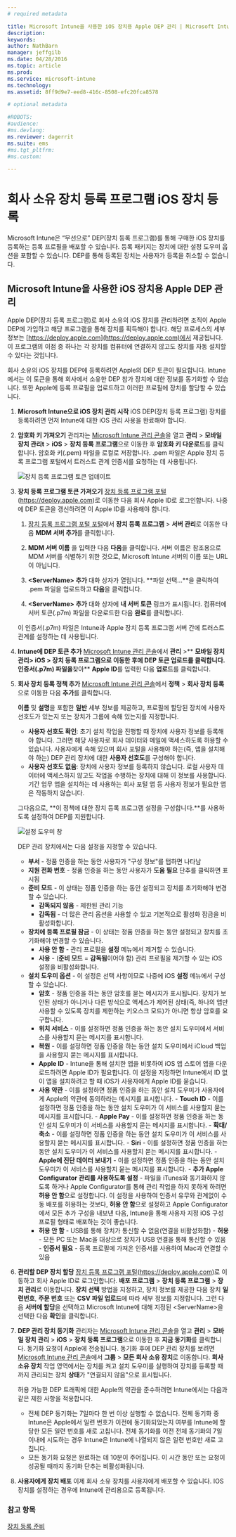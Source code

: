 ```yaml
---
# required metadata

title: Microsoft Intune을 사용한 iOS 장치용 Apple DEP 관리 | Microsoft Intune
description:
keywords:
author: NathBarn
manager: jeffgilb
ms.date: 04/28/2016
ms.topic: article
ms.prod:
ms.service: microsoft-intune
ms.technology:
ms.assetid: 8ff9d9e7-eed8-416c-8508-efc20fca8578

# optional metadata

#ROBOTS:
#audience:
#ms.devlang:
ms.reviewer: dagerrit
ms.suite: ems
#ms.tgt_pltfrm:
#ms.custom:

---
```


# 회사 소유 장치 등록 프로그램 iOS 장치 등록
Microsoft Intune은 “무선으로” DEP(장치 등록 프로그램)를 통해 구매한 iOS 장치를 등록하는 등록 프로필을 배포할 수 있습니다. 등록 패키지는 장치에 대한 설정 도우미 옵션을 포함할 수 있습니다. DEP를 통해 등록된 장치는 사용자가 등록을 취소할 수 없습니다.

## Microsoft Intune을 사용한 iOS 장치용 Apple DEP 관리
Apple DEP(장치 등록 프로그램)로 회사 소유의 iOS 장치를 관리하려면 조직이 Apple DEP에 가입하고 해당 프로그램을 통해 장치를 획득해야 합니다. 해당 프로세스의 세부 정보는 [https://deploy.apple.com](https://deploy.apple.com)에서 제공됩니다. 이 프로그램의 이점 중 하나는 각 장치를 컴퓨터에 연결하지 않고도 장치를 자동 설치할 수 있다는 것입니다.

회사 소유의 iOS 장치를 DEP에 등록하려면 Apple의 DEP 토큰이 필요합니다. Intune에서는 이 토큰을 통해 회사에서 소유한 DEP 참가 장치에 대한 정보를 동기화할 수 있습니다. 또한 Apple에 등록 프로필을 업로드하고 이러한 프로필에 장치를 할당할 수 있습니다.

1.  **Microsoft Intune으로 iOS 장치 관리 시작** iOS DEP(장치 등록 프로그램) 장치를 등록하려면 먼저 Intune에 대한 iOS 관리 사용을 완료해야 합니다.

2.  **암호화 키 가져오기** 관리자는 [Microsoft Intune 관리 콘솔](http://manage.microsoft.com)을 열고 **관리** &gt; **모바일 장치 관리t** &gt; **iOS** &gt; **장치 등록 프로그램**으로 이동한 후 **암호화 키 다운로드**를 클릭합니다. 암호화 키(.pem) 파일을 로컬로 저장합니다. .pem 파일은 Apple 장치 등록 프로그램 포털에서 트러스트 관계 인증서를 요청하는 데 사용됩니다.

      ![장치 등록 프로그램 토큰 업데이트](../media/dev-sa-ios-dep.png)

3.  **장치 등록 프로그램 토큰 가져오기** [장치 등록 프로그램 포털](https://deploy.apple.com)(https://deploy.apple.com)로 이동한 다음 회사 Apple ID로 로그인합니다. 나중에 DEP 토큰을 갱신하려면 이 Apple ID를 사용해야 합니다.

    1.  [장치 등록 프로그램 포털 포털](https://deploy.apple.com)에서 **장치 등록 프로그램** &gt; **서버 관리**로 이동한 다음 **MDM 서버 추가**를 클릭합니다.

    2.  **MDM 서버 이름** 을 입력한 다음 **다음**을 클릭합니다. 서버 이름은 참조용으로 MDM 서버를 식별하기 위한 것으로, Microsoft Intune 서버의 이름 또는 URL이 아닙니다.

    3.  **&lt;ServerName&gt; 추가** 대화 상자가 열립니다. **파일 선택...**을 클릭하여 .pem 파일을 업로드하고 **다음**을 클릭합니다.

    4.  **&lt;ServerName&gt; 추가** 대화 상자에 **내 서버 토큰** 링크가 표시됩니다. 컴퓨터에 서버 토큰(.p7m) 파일을 다운로드한 다음 **완료**를 클릭합니다.

    이 인증서(.p7m) 파일은 Intune과 Apple 장치 등록 프로그램 서버 간에 트러스트 관계를 설정하는 데 사용됩니다.

4.  **Intune에 DEP 토큰 추가** [Microsoft Intune 관리 콘솔](http://manage.microsoft.com)에서 **관리** &gt;** **모바일 장치 관리&gt; **iOS** &gt; **장치 등록 프로그램**으로 이동한 후에 **DEP 토큰 업로드**를 클릭합니다. 인증서(.p7m) 파일을**찾아**  **Apple ID**를 입력한 다음 **업로드**를 클릭합니다.

5.  **회사 장치 등록 정책 추가** [Microsoft Intune 관리 콘솔](http://manage.microsoft.com)에서 **정책** &gt; **회사 장치 등록**으로 이동한 다음 **추가**를 클릭합니다.

    **이름** 및 **설명**을 포함한 **일반** 세부 정보를 제공하고, 프로필에 할당된 장치에 사용자 선호도가 있는지 또는 장치가 그룹에 속해 있는지를 지정합니다.
      - **사용자 선호도 확인**: 초기 설치 작업을 진행할 때 장치에 사용자 정보를 등록해야 합니다. 그러면 해당 사용자로 회사 데이터와 메일에 액세스하도록 허용할 수 있습니다.  사용자에게 속해 있으며 회사 포털을 사용해야 하는(즉, 앱을 설치해야 하는) DEP 관리 장치에 대한 **사용자 선호도**를 구성해야 합니다.
      - **사용자 선호도 없음**: 장치에 사용자 정보를 등록하지 않습니다. 로컬 사용자 데이터에 액세스하지 않고도 작업을 수행하는 장치에 대해 이 정보를 사용합니다. 기간 업무 앱을 설치하는 데 사용하는 회사 포털 앱 등 사용자 정보가 필요한 앱은 작동하지 않습니다.

    그다음으로, **이 정책에 대한 장치 등록 프로그램 설정을 구성합니다.**를 사용하도록 설정하여 DEP를 지원합니다.

      ![설정 도우미 창](../media/pol-sa-corp-enroll.png)

     DEP 관리 장치에서는 다음 설정을 지정할 수 있습니다.

     - **부서** - 정품 인증을 하는 동안 사용자가 "구성 정보"를 탭하면 나타남
     - **지원 전화 번호** - 정품 인증을 하는 동안 사용자가 **도움 필요** 단추를 클릭하면 표시됨
     - **준비 모드** - 이 상태는 정품 인증을 하는 동안 설정되고 장치를 초기화해야 변경할 수 있습니다.
        - **감독되지 않음** - 제한된 관리 기능
        - **감독됨** - 더 많은 관리 옵션을 사용할 수 있고 기본적으로 활성화 잠금을 비활성화합니다.
     - **장치에 등록 프로필 잠금** - 이 상태는 정품 인증을 하는 동안 설정되고 장치를 초기화해야 변경할 수 있습니다.
        - **사용 안 함** - 관리 프로필을 **설정** 메뉴에서 제거할 수 있습니다.
        - **사용** - (**준비 모드** = **감독됨**이어야 함) 관리 프로필을 제거할 수 있는 iOS 설정을 비활성화합니다.
     - **설치 도우미 옵션** - 이 설정은 선택 사항이므로 나중에 iOS **설정** 메뉴에서 구성할 수 있습니다.
        - **암호** - 정품 인증을 하는 동안 암호를 묻는 메시지가 표시됩니다. 장치가 보안된 상태가 아니거나 다른 방식으로 액세스가 제어된 상태(즉, 하나의 앱만 사용할 수 있도록 장치를 제한하는 키오스크 모드)가 아니면 항상 암호를 요구합니다.
        - **위치 서비스** - 이를 설정하면 정품 인증을 하는 동안 설치 도우미에서 서비스를 사용할지 묻는 메시지를 표시합니다.
        - **복원** - 이를 설정하면 정품 인증을 하는 동안 설치 도우미에서 iCloud 백업을 사용할지 묻는 메시지를 표시합니다.
        - **Apple ID** - Intune을 통해 설치한 앱을 비롯하여 iOS 앱 스토어 앱을 다운로드하려면 Apple ID가 필요합니다. 이 설정을 지정하면 Intune에서 ID 없이 앱을 설치하려고 할 때 iOS가 사용자에게 Apple ID를 묻습니다.
        - **사용 약관** - 이를 설정하면 정품 인증을 하는 동안 설치 도우미가 사용자에게 Apple의 약관에 동의하라는 메시지를 표시합니다. - **Touch ID** - 이를 설정하면 정품 인증을 하는 동안 설치 도우미가 이 서비스를 사용할지 묻는 메시지를 표시합니다. - **Apple Pay** - 이를 설정하면 정품 인증을 하는 동안 설치 도우미가 이 서비스를 사용할지 묻는 메시지를 표시합니다. - **확대/축소** - 이를 설정하면 정품 인증을 하는 동안 설치 도우미가 이 서비스를 사용할지 묻는 메시지를 표시합니다. - **Siri** - 이를 설정하면 정품 인증을 하는 동안 설치 도우미가 이 서비스를 사용할지 묻는 메시지를 표시합니다. - **Apple에 진단 데이터 보내기** - 이를 설정하면 정품 인증을 하는 동안 설치 도우미가 이 서비스를 사용할지 묻는 메시지를 표시합니다. -  **추가 Apple Configurator 관리를 사용하도록 설정** - 파일을 iTunes와 동기화하지 않도록 하거나 Apple Configurator를 통해 관리 작업을 하지 못하게 하려면 **허용 안 함**으로 설정합니다. 이 설정을 사용하여 인증서 유무와 관계없이 수동 배포를 허용하는 것보다, **허용 안 함**으로 설정하고 Apple Configurator에서 모든 추가 구성을 내보낸 다음, Intune을 통해 사용자 지정 iOS 구성 프로필 형태로 배포하는 것이 좋습니다.
        - **허용 안 함** - USB를 통해 장치가 통신할 수 없음(연결을 비활성화함) - **허용** - 모든 PC 또는 Mac을 대상으로 장치가 USB 연결을 통해 통신할 수 있음 - **인증서 필요** - 등록 프로필에 가져온 인증서를 사용하여 Mac과 연결할 수 있음

6.  **관리할 DEP 장치 할당** [장치 등록 프로그램 포털](https://deploy.apple.com)(https://deploy.apple.com)로 이동하고 회사 Apple ID로 로그인합니다. **배포 프로그램** &gt; **장치 등록 프로그램** &gt; **장치 관리**로 이동합니다. **장치 선택** 방법을 지정하고, 장치 정보를 제공한 다음 장치 **일련번호**, **주문 번호** 또는 **CSV 파일 업로드**에 따라 세부 정보를 지정합니다. 그런 다음 **서버에 할당**을 선택하고 Microsoft Intune에 대해 지정된 &lt;ServerName&gt;을 선택한 다음 **확인**을 클릭합니다.

7.  **DEP 관리 장치 동기화** 관리자는 [Microsoft Intune 관리 콘솔](http://manage.microsoft.com)을 열고 **관리** &gt; **모바일 장치 관리** &gt; **iOS** &gt; **장치 등록 프로그램**으로 이동한 후 **지금 동기화**를 클릭합니다. 동기화 요청이 Apple에 전송됩니다. 동기화 후에 DEP 관리 장치를 보려면 [Microsoft Intune 관리 콘솔](http://manage.microsoft.com)에서 **그룹** &gt; **모든 회사 소유 장치**로 이동합니다. **회사 소유 장치** 작업 영역에서는 장치를 켜고 설치 도우미를 실행하여 장치를 등록할 때까지 관리되는 장치 **상태**가 "연결되지 않음"으로 표시됩니다.

    허용 가능한 DEP 트래픽에 대한 Apple의 약관을 준수하려면 Intune에서는 다음과 같은 제한 사항을 적용합니다.
     -  전체 DEP 동기화는 7일마다 한 번 이상 실행할 수 없습니다. 전체 동기화 중 Intune은 Apple에서 일련 번호가 이전에 동기화되었는지 여부를 Intune에 할당한 모든 일련 번호를 새로 고칩니다. 전체 동기화를 이전 전체 동기화의 7일 이내에 시도하는 경우 Intune은 Intune에 나열되지 않은 일련 번호만 새로 고칩니다.
     -  모든 동기화 요청은 완료하는 데 10분이 주어집니다. 이 시간 동안 또는 요청이 성공될 때까지 동기화 단추는 비활성화됩니다.

8.  **사용자에게 장치 배포** 이제 회사 소유 장치를 사용자에게 배포할 수 있습니다. IOS 장치를 설정하는 경우에 Intune에 관리용으로 등록됩니다.



### 참고 항목
[장치 등록 준비](get-ready-to-enroll-devices-in-microsoft-intune.md)


<!--HONumber=Jun16_HO2-->


